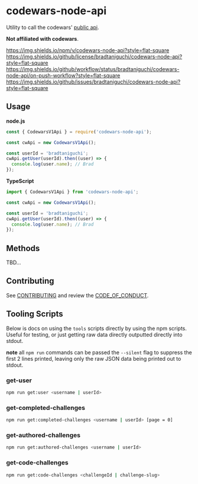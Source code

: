 
# codewars-node-api

Utility to call the codewars' [public api](https://dev.codewars.com/#introduction).

**Not affiliated with codewars**.

https://img.shields.io/npm/v/codewars-node-api?style=flat-square
https://img.shields.io/github/license/bradtaniguchi/codewars-node-api?style=flat-square
https://img.shields.io/github/workflow/status/bradtaniguchi/codewars-node-api/on-push-workflow?style=flat-square
https://img.shields.io/github/issues/bradtaniguchi/codewars-node-api?style=flat-square


## Usage

**node.js**

```js
const { CodewarsV1Api } = require('codewars-node-api');

const cwApi = new CodewarsV1Api();

const userId = 'bradtaniguchi';
cwApi.getUser(userId).then((user) => {
  console.log(user.name); // Brad
});
```

**TypeScript**

```js
import { CodewarsV1Api } from 'codewars-node-api';

const cwApi = new CodewarsV1Api();

const userId = 'bradtaniguchi';
cwApi.getUser(userId).then((user) => {
  console.log(user.name); // Brad
});
```

## Methods

TBD...

## Contributing

See [CONTRIBUTING](./CONTRIBUTING.md) and review the [CODE_OF_CONDUCT](./CODE_OF_CONDUCT).

## Tooling Scripts

Below is docs on using the `tools` scripts directly by using the npm scripts. Useful for testing, or
just getting raw data directly outputted directly into stdout.

**note** all `npm run` commands can be passed the `--silent` flag to suppress the first 2 lines printed, leaving only the raw JSON data being printed out to stdout.

### get-user

```bash
npm run get:user <username | userId>
```

### get-completed-challenges

```bash
npm run get:completed-challenges <username | userId> [page = 0]
```

### get-authored-challenges

```bash
npm run get:authored-challenges <username | userId>
```

### get-code-challenges

```bash
npm run get:code-challenges <challengeId | challenge-slug>
```
